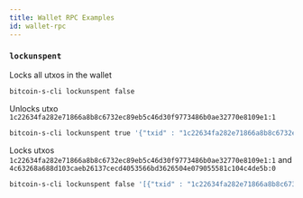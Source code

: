 ```yaml
---
title: Wallet RPC Examples
id: wallet-rpc
---
```


### `lockunspent`

Locks all utxos in the wallet
```bash
bitcoin-s-cli lockunspent false
```

Unlocks utxo `1c22634fa282e71866a8b8c6732ec89eb5c46d30f9773486b0ae32770e8109e1:1`
```bash
bitcoin-s-cli lockunspent true '{"txid" : "1c22634fa282e71866a8b8c6732ec89eb5c46d30f9773486b0ae32770e8109e1","vout" : 1}'
```

Locks utxos `1c22634fa282e71866a8b8c6732ec89eb5c46d30f9773486b0ae32770e8109e1:1` and `4c63268a688d103caeb26137cecd4053566bd3626504e079055581c104c4de5b:0`
```bash
bitcoin-s-cli lockunspent false '[{"txid" : "1c22634fa282e71866a8b8c6732ec89eb5c46d30f9773486b0ae32770e8109e1","vout" : 1}, {"txid" : "4c63268a688d103caeb26137cecd4053566bd3626504e079055581c104c4de5b","vout" : 0}]'
```
